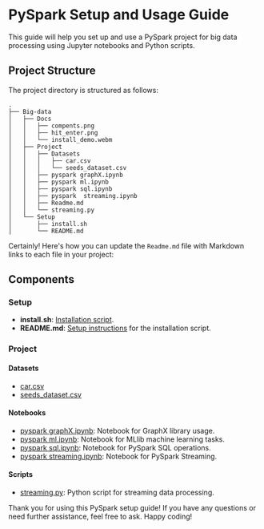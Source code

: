 # PySpark Setup and Usage Guide

This guide will help you set up and use a PySpark project for big data processing using Jupyter notebooks and Python scripts.

## Project Structure

The project directory is structured as follows:

```
.
├── Big-data
│   ├── Docs
│   │   ├── compents.png
│   │   ├── hit_enter.png
│   │   └── install_demo.webm
│   ├── Project
│   │   ├── Datasets
│   │   │   ├── car.csv
│   │   │   └── seeds_dataset.csv
│   │   ├── pyspark graphX.ipynb
│   │   ├── pyspark ml.ipynb
│   │   ├── pyspark sql.ipynb
│   │   ├── pyspark  streaming.ipynb
│   │   ├── Readme.md
│   │   └── streaming.py
│   └── Setup
│       ├── install.sh
│       └── README.md

```

Certainly! Here's how you can update the `Readme.md` file with Markdown links to each file in your project:



## Components

### Setup

- **install.sh**: [Installation script](/Setup/install.sh).
- **README.md**: [Setup instructions](/Setup/README.md) for the installation script.

### Project

#### Datasets

- [car.csv](/Project/Datasets/car.csv)
- [seeds_dataset.csv](/Project/Datasets/seeds_dataset.csv)

#### Notebooks

- [pyspark graphX.ipynb](/Project/pyspark%20graphX.ipynb): Notebook for GraphX library usage.
- [pyspark ml.ipynb](/Project/pyspark%20ml.ipynb): Notebook for MLlib machine learning tasks.
- [pyspark sql.ipynb](/Project/pyspark%20sql.ipynb): Notebook for PySpark SQL operations.
- [pyspark streaming.ipynb](/Project/pyspark%20streaming.ipynb): Notebook for PySpark Streaming.

#### Scripts

- [streaming.py](/Project/streaming.py): Python script for streaming data processing.



Thank you for using this PySpark setup guide! If you have any questions or need further assistance, feel free to ask. Happy coding!


